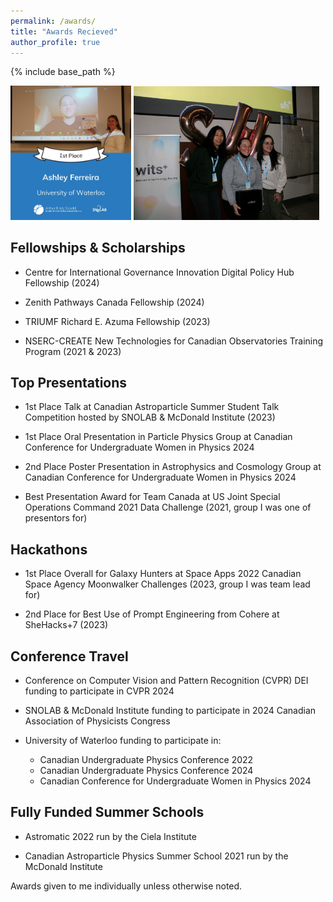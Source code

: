 ```yaml
---
permalink: /awards/
title: "Awards Recieved"
author_profile: true
---
```


{% include base_path %}

<img src="../images/CASST.jpeg" alt="Image 1" style="max-width: 38.3%; display: inline-block;">
<img src="../images/SheHacks.jpeg" alt="Image 2" style="max-width: 59%; display: inline-block;">

## Fellowships & Scholarships
* Centre for International Governance Innovation Digital Policy Hub Fellowship (2024)

* Zenith Pathways Canada Fellowship (2024)

* TRIUMF Richard E. Azuma Fellowship (2023)

* NSERC-CREATE New Technologies for Canadian Observatories Training Program (2021 & 2023)

## Top Presentations

* 1st Place Talk at Canadian Astroparticle Summer Student Talk Competition hosted by SNOLAB & McDonald Institute (2023) 

* 1st Place Oral Presentation in Particle Physics Group at Canadian Conference for Undergraduate Women in Physics 2024

* 2nd Place Poster Presentation in Astrophysics and Cosmology Group at Canadian Conference for Undergraduate Women in Physics 2024

* Best Presentation Award for Team Canada at US Joint Special Operations Command 2021 Data Challenge (2021, group I was one of presentors for)

## Hackathons

* 1st Place Overall for Galaxy Hunters at Space Apps 2022 Canadian Space Agency Moonwalker Challenges (2023, group I was team lead for)

* 2nd Place for Best Use of Prompt Engineering from Cohere at SheHacks+7 (2023)

## Conference Travel 

* Conference on Computer Vision and Pattern Recognition (CVPR) DEI funding to participate in CVPR 2024

* SNOLAB & McDonald Institute funding to participate in 2024 Canadian Association of Physicists Congress

* University of Waterloo funding to participate in: 
    * Canadian Undergraduate Physics Conference 2022
    * Canadian Undergraduate Physics Conference 2024
    * Canadian Conference for Undergraduate Women in Physics 2024

## Fully Funded Summer Schools

* Astromatic 2022 run by the Ciela Institute

* Canadian Astroparticle Physics Summer School 2021 run by the McDonald Institute





Awards given to me individually unless otherwise noted.